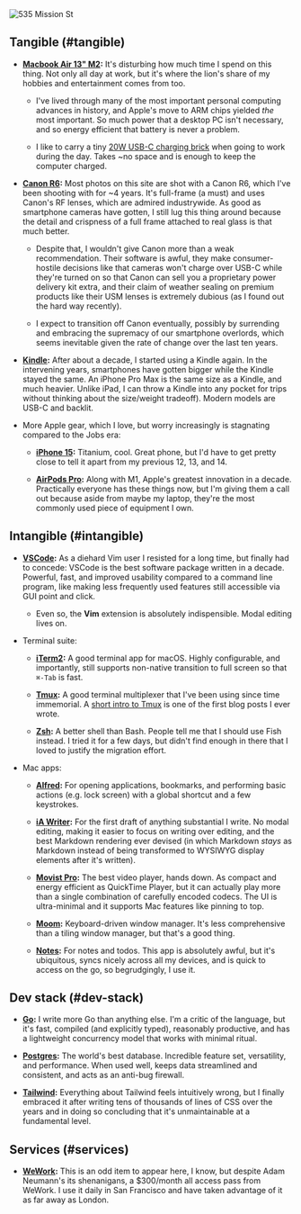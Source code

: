 <div class="my-16
            md:ml-[calc(-2rem)] md:w-[calc(100%+2rem)]
            lg:mr-[calc(-75px)] lg:md:ml-[calc(-2rem-75px)] lg:md:w-[calc(100%+2rem+2*75px)]
            xl:mr-[calc(-150px)] xl:md:ml-[calc(-2rem-150px)] xl:md:w-[calc(100%+2rem+2*150px)]
            ">
    <img src="/photographs/sequences/073_large.jpg" alt="535 Mission St" class="md:rounded-lg w-full">
</div>

<!--
<div class="no-prose">

<ul class="flex list-inside list-none not-prose p-0">
    <li class="font-sans not-prose pl-0 pr-3">Nav &rt;&rt;</li>
    <li class="font-bold font-sans not-prose pl-0 pr-3"><a href="#tangible" class="border-b-[1px] border-slate-500">Tangible</a>
    <li class="font-bold font-sans not-prose pl-0 pr-3"><a href="#intangible" class="border-b-[1px] border-slate-500">Intangible</a>
    <li class="font-bold font-sans not-prose pl-0 pr-3"><a href="#dev-stack" class="border-b-[1px] border-slate-500">Dev stack</a>
    <li class="font-bold font-sans not-prose pl-0 pr-3"><a href="#services" class="border-b-[1px] border-slate-500">Services</a>
</ul>

</div>
-->

## Tangible (#tangible)

* **<span id="macbook-air">[Macbook Air 13" M2](#macbook-air):</span>** It's disturbing how much time I spend on this thing. Not only all day at work, but it's where the lion's share of my hobbies and entertainment comes from too. 

    * I've lived through many of the most important personal computing advances in history, and Apple's move to ARM chips yielded _the_ most important. So much power that a desktop PC isn't necessary, and so energy efficient that battery is never a problem.

    * I like to carry a tiny [20W USB-C charging brick](https://www.apple.com/shop/product/MHJA3AM/A/20w-usb-c-power-adapter) when going to work during the day. Takes ~no space and is enough to keep the computer charged.

* **<span id="canon-r6">[Canon R6](#canon-r6):</span>** Most photos on this site are shot with a Canon R6, which I've been shooting with for ~4 years. It's full-frame (a must) and uses Canon's RF lenses, which are admired industrywide. As good as smartphone cameras have gotten, I still lug this thing around because the detail and crispness of a full frame attached to real glass is that much better.

    * Despite that, I wouldn't give Canon more than a weak recommendation. Their software is awful, they make consumer-hostile decisions like that cameras won't charge over USB-C while they're turned on so that Canon can sell you a proprietary power delivery kit extra, and their claim of weather sealing on premium products like their USM lenses is extremely dubious (as I found out the hard way recently).

    * I expect to transition off Canon eventually, possibly by surrending and embracing the supremacy of our smartphone overlords, which seems inevitable given the rate of change over the last ten years.

* **<span id="kindle">[Kindle](#kindle):</span>** After about a decade, I started using a Kindle again. In the intervening years, smartphones have gotten bigger while the Kindle stayed the same. An iPhone Pro Max is the same size as a Kindle, and much heavier. Unlike iPad, I can throw a Kindle into any pocket for trips without thinking about the size/weight tradeoff). Modern models are USB-C and backlit.

* More Apple gear, which I love, but worry increasingly is stagnating compared to the Jobs era:

    * **<span id="iphone">[iPhone 15](#iphone):</span>**  Titanium, cool. Great phone, but I'd have to get pretty close to tell it apart from my previous 12, 13, and 14.

    * **<span id="airpods-pro">[AirPods Pro](#airpods-pro):</span>**  Along with M1, Apple's greatest innovation in a decade. Practically everyone has these things now, but I'm giving them a call out because aside from maybe my laptop, they're the most commonly used piece of equipment I own.

## Intangible (#intangible)

* **<span id="vscode">[VSCode](#vscode):</span>** As a diehard Vim user I resisted for a long time, but finally had to concede: VSCode is the best software package written in a decade. Powerful, fast, and improved usability compared to a command line program, like making less frequently used features still accessible via GUI point and click.

    * Even so, the **Vim** extension is absolutely indispensible. Modal editing lives on.

* Terminal suite:

    * **<span id="iterm2">[iTerm2](#iterm2):</span>** A good terminal app for macOS. Highly configurable, and importantly, still supports non-native transition to full screen so that `⌘-Tab` is fast.

    * **<span id="tmux">[Tmux](#tmux):</span>** A good terminal multiplexer that I've been using since time immemorial. A [short intro to Tmux](https://mutelight.org/practical-tmux) is one of the first blog posts I ever wrote.

    * **<span id="zsh">[Zsh](#zsh):</span>** A better shell than Bash. People tell me that I should use Fish instead. I tried it for a few days, but didn't find enough in there that I loved to justify the migration effort.

* Mac apps:

    * **<span id="alfred">[Alfred](#alfred):</span>** For opening applications, bookmarks, and performing basic actions (e.g. lock screen) with a global shortcut and a few keystrokes.

    * **<span id="ia-writer">[iA Writer](#ia-writer):</span>** For the first draft of anything substantial I write. No modal editing, making it easier to focus on writing over editing, and the best Markdown rendering ever devised (in which Markdown _stays_ as Markdown instead of being transformed to WYSIWYG display elements after it's written).

    * **<span id="movist-pro">[Movist Pro](#movist-pro):</span>** The best video player, hands down. As compact and energy efficient as QuickTime Player, but it can actually play more than a single combination of carefully encoded codecs. The UI is ultra-minimal and it supports Mac features like pinning to top.

    * **<span id="moom">[Moom](#moom):</span>** Keyboard-driven window manager. It's less comprehensive than a tiling window manager, but that's a good thing.

    * **<span id="notes">[Notes](#notes):</span>** For notes and todos. This app is absolutely awful, but it's ubiquitous, syncs nicely across all my devices, and is quick to access on the go, so begrudgingly, I use it.

## Dev stack (#dev-stack)

* **<span id="go">[Go](#go):</span>** I write more Go than anything else. I'm a critic of the language, but it's fast, compiled (and explicitly typed), reasonably productive, and has a lightweight concurrency model that works with minimal ritual.

* **<span id="postgres">[Postgres](#postgres):</span>** The world's best database. Incredible feature set, versatility, and performance. When used well, keeps data streamlined and consistent, and acts as an anti-bug firewall.

* **<span id="tailwind">[Tailwind](#tailwind):</span>** Everything about Tailwind feels intuitively wrong, but I finally embraced it after writing tens of thousands of lines of CSS over the years and in doing so concluding that it's unmaintainable at a fundamental level.

## Services (#services)

* **<span id="wework">[WeWork](#wework):</span>** This is an odd item to appear here, I know, but despite Adam Neumann's its shenanigans, a $300/month all access pass from WeWork. I use it daily in San Francisco and have taken advantage of it as far away as London.